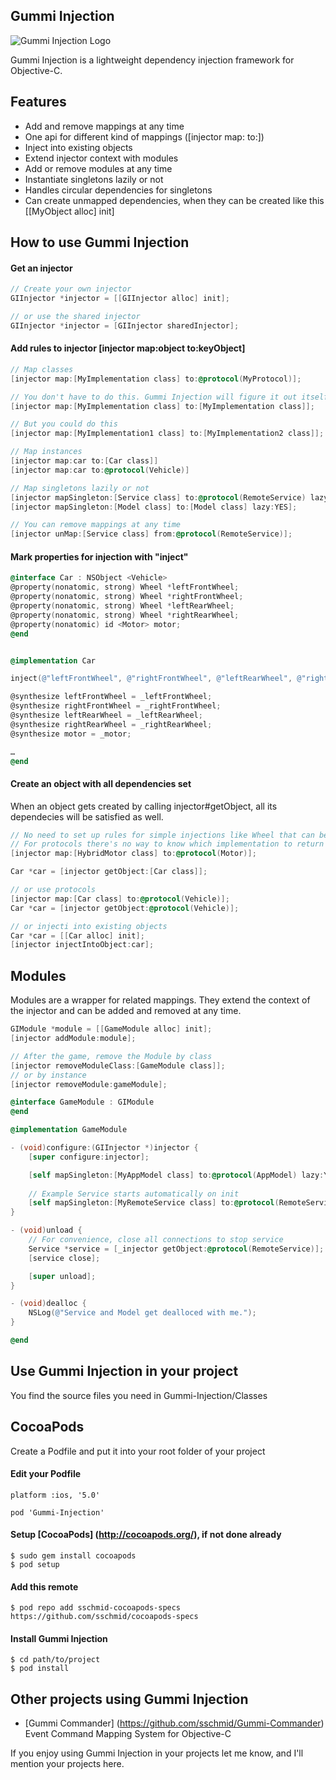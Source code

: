 ## Gummi Injection
![Gummi Injection Logo](http://sschmid.com/Gummi/Gummi-Injection/Gummi-Injection-128.png)

Gummi Injection is a lightweight dependency injection framework for Objective-C.

## Features
* Add and remove mappings at any time
* One api for different kind of mappings ([injector map: to:])
* Inject into existing objects
* Extend injector context with modules
* Add or remove modules at any time
* Instantiate singletons lazily or not
* Handles circular dependencies for singletons
* Can create unmapped dependencies, when they can be created like this [[MyObject alloc] init]

## How to use Gummi Injection

#### Get an injector
```objective-c
// Create your own injector
GIInjector *injector = [[GIInjector alloc] init];

// or use the shared injector
GIInjector *injector = [GIInjector sharedInjector];
```

#### Add rules to injector [injector map:object to:keyObject]
```objective-c
// Map classes
[injector map:[MyImplementation class] to:@protocol(MyProtocol)];

// You don't have to do this. Gummi Injection will figure it out itself.
[injector map:[MyImplementation class] to:[MyImplementation class]];

// But you could do this
[injector map:[MyImplementation1 class] to:[MyImplementation2 class]];

// Map instances
[injector map:car to:[Car class]]
[injector map:car to:@protocol(Vehicle)]

// Map singletons lazily or not
[injector mapSingleton:[Service class] to:@protocol(RemoteService) lazy:NO];
[injector mapSingleton:[Model class] to:[Model class] lazy:YES];

// You can remove mappings at any time
[injector unMap:[Service class] from:@protocol(RemoteService)];
```

#### Mark properties for injection with "inject"
```objective-c
@interface Car : NSObject <Vehicle>
@property(nonatomic, strong) Wheel *leftFrontWheel;
@property(nonatomic, strong) Wheel *rightFrontWheel;
@property(nonatomic, strong) Wheel *leftRearWheel;
@property(nonatomic, strong) Wheel *rightRearWheel;
@property(nonatomic) id <Motor> motor;
@end


@implementation Car

inject(@"leftFrontWheel", @"rightFrontWheel", @"leftRearWheel", @"rightRearWheel", @"motor");

@synthesize leftFrontWheel = _leftFrontWheel;
@synthesize rightFrontWheel = _rightFrontWheel;
@synthesize leftRearWheel = _leftRearWheel;
@synthesize rightRearWheel = _rightRearWheel;
@synthesize motor = _motor;

…
@end
```

#### Create an object with all dependencies set
When an object gets created by calling injector#getObject, all its dependecies will be satisfied as well.
```objective-c
// No need to set up rules for simple injections like Wheel that can be created with alloc init.
// For protocols there's no way to know which implementation to return - we need to set up a rule for it.
[injector map:[HybridMotor class] to:@protocol(Motor)];

Car *car = [injector getObject:[Car class]];

// or use protocols
[injector map:[Car class] to:@protocol(Vehicle)];
Car *car = [injector getObject:@protocol(Vehicle)];

// or injecti into existing objects
Car *car = [[Car alloc] init];
[injector injectIntoObject:car];
```

## Modules
Modules are a wrapper for related mappings. They extend the context of the injector and can be added and removed at any time.
```objective-c
GIModule *module = [[GameModule alloc] init];
[injector addModule:module];

// After the game, remove the Module by class
[injector removeModuleClass:[GameModule class]];
// or by instance
[injector removeModule:gameModule];
```

```objective-c
@interface GameModule : GIModule
@end

@implementation GameModule

- (void)configure:(GIInjector *)injector {
    [super configure:injector];

    [self mapSingleton:[MyAppModel class] to:@protocol(AppModel) lazy:YES];
    
    // Example Service starts automatically on init
    [self mapSingleton:[MyRemoteService class] to:@protocol(RemoteService) lazy:NO];
}

- (void)unload {
    // For convenience, close all connections to stop service
    Service *service = [_injector getObject:@protocol(RemoteService)];
    [service close];

    [super unload];
}

- (void)dealloc {
    NSLog(@"Service and Model get dealloced with me.");
}

@end
```

## Use Gummi Injection in your project

You find the source files you need in Gummi-Injection/Classes

## CocoaPods
Create a Podfile and put it into your root folder of your project

#### Edit your Podfile
```
platform :ios, '5.0'

pod 'Gummi-Injection'
```

#### Setup [CocoaPods] (http://cocoapods.org/), if not done already

```
$ sudo gem install cocoapods
$ pod setup
```

#### Add this remote
```
$ pod repo add sschmid-cocoapods-specs https://github.com/sschmid/cocoapods-specs
```

#### Install Gummi Injection
```
$ cd path/to/project
$ pod install
```

## Other projects using Gummi Injection

* [Gummi Commander] (https://github.com/sschmid/Gummi-Commander) Event Command Mapping System for Objective-C

If you enjoy using Gummi Injection in your projects let me know, and I'll mention your projects here.

